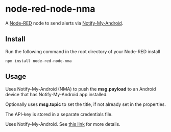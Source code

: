 node-red-node-nma
=================

A <a href="http://nodered.org" target="_new">Node-RED</a> node to send alerts via <a href="http://www.notifymyandroid.com/" target="_new">Notify-My-Android</a>.

Install
-------

Run the following command in the root directory of your Node-RED install

    npm install node-red-node-nma


Usage
-----

Uses Notify-My-Android (NMA) to push the **msg.payload** to an Android device that has Notify-My-Android app installed.

Optionally uses **msg.topic** to set the title, if not already set in the properties.

The API-key is stored in a separate credentials file.

Uses Notify-My-Android. See <a href="http://www.notifymyandroid.com/" target="_new">this link</a> for more details.</p>
